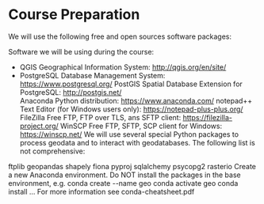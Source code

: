 # Course Preparation

We will use the following free and open sources software packages:

Software we will be using during the course:

* QGIS Geographical Information System: http://qgis.org/en/site/
* PostgreSQL Database Management System: https://www.postgresql.org/
PostGIS Spatial Database Extension for PostgreSQL: http://postgis.net/  
Anaconda Python distribution: https://www.anaconda.com/
notepad++ Text Editor (for Windows users only): https://notepad-plus-plus.org/
FileZilla Free FTP, FTP over TLS, ans SFTP client: https://filezilla-project.org/
WinSCP Free FTP, SFTP, SCP client for Windows: https://winscp.net/
We will use several special Python packages to process geodata and to interact with geodatabases. The following list is not comprehensive:

ftplib
geopandas
shapely
fiona
pyproj
sqlalchemy 
psycopg2
rasterio
Create a new Anaconda environment. Do NOT install the packages in the base environment, e.g.
conda create --name geo
conda activate geo
conda install ...
For more information see conda-cheatsheet.pdf

